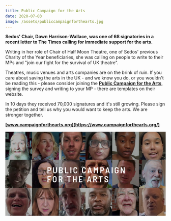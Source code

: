 ```yaml
---
title: Public Campaign for the Arts
date: 2020-07-03
image: /assets/publiccampaignforthearts.jpg
---
```

**Sedos' Chair, Dawn Harrison-Wallace, was one of 68 signatories in a recent letter to The Times calling for immediate support for the arts.**

Writing in her role of Chair of Half Moon Theatre, one of Sedos' previous Charity of the Year beneficiaries, she was calling on people to write to their MPs and "join our fight for the survival of UK theatre". 

Theatres, music venues and arts companies are on the brink of ruin. If you care about saving the arts in the UK - and we know you do, or you wouldn't be reading this - please consider joining the **[Public Campaign for the Arts](https://www.campaignforthearts.org/)**, signing the survey and writing to your MP - there are templates on their website.

In 10 days they received 70,000 signatures and it's still growing. Please sign the petition and tell us why you would want to keep the arts. We are stronger together.

**[www.campaignforthearts.org](https://www.campaignforthearts.org/)**

![](/assets/publiccampaignforthearts.jpg)